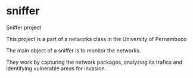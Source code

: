 # sniffer
Sniffer project

This project is a part of a networks class in the University of Pernambuco

The main object of a sniffer is to monitor the networks. 

They work by capturing the network packages, analyzing its trafics and identifying vulnerable areas for invasion.
